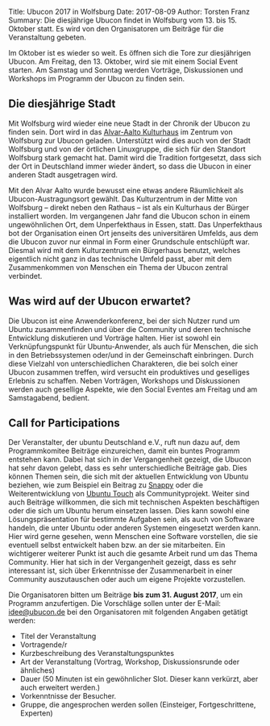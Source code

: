 Title: Ubucon 2017 in Wolfsburg
Date: 2017-08-09
Author: Torsten Franz
Summary: Die diesjährige Ubucon findet in Wolfsburg vom 13. bis 15. Oktober statt. Es wird von den Organisatoren um Beiträge für die Veranstaltung gebeten.

Im Oktober ist es wieder so weit. Es öffnen sich die Tore zur
diesjährigen Ubucon. Am Freitag, den 13. Oktober, wird sie mit einem
Social Event starten. Am Samstag und Sonntag werden Vorträge,
Diskussionen und Workshops im Programm der Ubucon zu finden sein.

## Die diesjährige Stadt

Mit Wolfsburg wird wieder eine neue Stadt in der Chronik der Ubucon zu
finden sein. Dort wird in das
[Alvar-Aalto Kulturhaus](http://www.aalto-wolfsburg.com) im Zentrum von
Wolfsburg zur Ubucon geladen. Unterstützt wird dies auch von der Stadt
Wolfsburg und von der örtlichen Linuxgruppe, die sich für den
Standort Wolfsburg stark gemacht hat. Damit wird die Tradition
fortgesetzt, dass sich der Ort in Deutschland immer wieder ändert, so
dass die Ubucon in einer anderen Stadt ausgetragen wird.

Mit den Alvar Aalto wurde bewusst eine etwas andere Räumlichkeit als
Ubucon-Austragungsort gewählt. Das Kulturzentrum in der Mitte von
Wolfsburg – direkt neben den Rathaus – ist als ein Kulturhaus der
Bürger installiert worden. Im vergangenen Jahr fand die Ubucon schon
in einem ungewöhnlichen Ort, dem Unperfekthaus in Essen, statt. Das
Unperfekthaus bot der Organisation einen Ort jenseits des
universitären Umfelds, aus dem die Ubucon zuvor nur einmal in Form
einer Grundschule entschlüpft war. Diesmal wird mit dem Kulturzentrum
ein Bürgerhaus benutzt, welches eigentlich nicht ganz in das
technische Umfeld passt, aber mit dem Zusammenkommen von Menschen ein
Thema der Ubucon zentral verbindet.

## Was wird auf der Ubucon erwartet?

Die Ubucon ist eine Anwenderkonferenz, bei der sich Nutzer rund um
Ubuntu zusammenfinden und über die Community und deren technische
Entwicklung diskutieren und Vorträge halten. Hier ist sowohl ein
Verknüpfungspunkt für Ubuntu-Anwender, als auch für Menschen, die
sich in den Betriebssystemen oder/und in der Gemeinschaft einbringen.
Durch diese Vielzahl von unterschiedlichen Charakteren, die bei solch
einer Ubucon zusammen treffen, wird versucht ein produktives und
geselliges Erlebnis zu schaffen. Neben Vorträgen, Workshops und
Diskussionen werden auch gesellige Aspekte, wie den Social Eventes am
Freitag und am Samstagabend, bedient.

## Call for Participations

Der Veranstalter, der ubuntu Deutschland e.V., ruft nun dazu auf, dem
Programmkomitee Beiträge einzureichen, damit ein buntes Programm
entstehen kann. Dabei hat sich in der Vergangenheit gezeigt, die Ubucon
hat sehr davon gelebt, dass es sehr unterschiedliche Beiträge gab.
Dies können Themen sein, die sich mit der aktuellen Entwicklung von
Ubuntu beziehen, wie zum Beispiel ein Beitrag zu
[Snappy](https://wiki.ubuntuusers.de/snap/) oder die Weiterentwicklung
von [Ubuntu Touch](https://wiki.ubuntuusers.de/Ubuntu_Touch/) als
Communityprojekt. Weiter sind auch Beiträge willkommen, die sich mit
technischen Aspekten beschäftigen oder die sich um Ubuntu herum
einsetzen lassen. Dies kann sowohl eine Lösungspräsentation für
bestimmte Aufgaben sein, als auch von Software handeln, die unter
Ubuntu oder anderen Systemen eingesetzt werden kann. Hier wird gerne
gesehen, wenn Menschen eine Software vorstellen, die sie eventuell
selbst entwickelt haben bzw. an der sie mitarbeiten. Ein wichtigerer
weiterer Punkt ist auch die gesamte Arbeit rund um das Thema Community.
Hier hat sich in der Vergangenheit gezeigt, dass es sehr interessant
ist, sich über Erkenntnisse der Zusammenarbeit in einer Community
auszutauschen oder auch um eigene Projekte vorzustellen.

Die Organisatoren bitten um Beiträge **bis zum 31. August 2017**, um
ein Programm anzufertigen. Die Vorschläge sollen unter der E-Mail:
idee@ubucon.de bei den Organisatoren mit folgenden Angaben getätigt
werden:

 * Titel der Veranstaltung
 * Vortragende/r
 * Kurzbeschreibung des Veranstaltungspunktes
 * Art der Veranstaltung (Vortrag, Workshop, Diskussionsrunde oder ähnliches)
 * Dauer (50 Minuten ist ein gewöhnlicher Slot. Dieser kann verkürzt, aber auch erweitert werden.)
 * Vorkenntnisse der Besucher.
 * Gruppe, die angesprochen werden sollen (Einsteiger, Fortgeschrittene, Experten)

<!--
## Nächste Schritte

In den kommenden Tagen wird die [https://www.ubucon.de Webseite der
Veranstaltung] überarbeitet und immer wieder mit Neuigkeiten zur
Veranstaltung bestückt. Im September wird dann die Voranmeldung zur
Veranstaltung eröffnet. Fragen rund um die Veranstaltung können unter
team@ubucon.de gestellt werden.
-->

